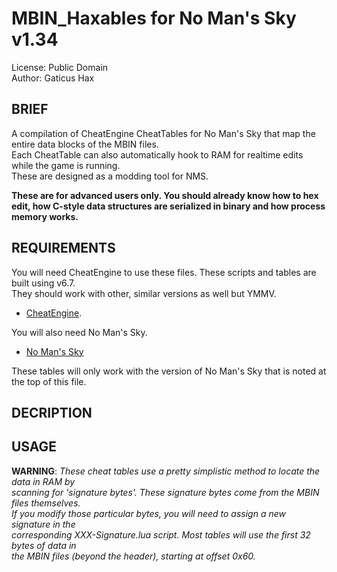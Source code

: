 # MBIN_Haxables for No Man's Sky v1.34  
License: Public Domain  
Author: Gaticus Hax  


## BRIEF

A compilation of CheatEngine CheatTables for No Man's Sky that map the entire data blocks of the MBIN files.  
Each CheatTable can also automatically hook to RAM for realtime edits while the game is running.  
These are designed as a modding tool for NMS.

**These are for advanced users only. You should already know how to hex edit, how C-style data structures are
serialized in binary and how process memory works.**


## REQUIREMENTS  

You will need CheatEngine to use these files. These scripts and tables are built using v6.7.  
They should work with other, similar versions as well but YMMV.

- [CheatEngine](http://cheatengine.org/). 

You will also need No Man's Sky.

- [No Man's Sky](http://store.steampowered.com/app/275850/No_Mans_Sky/)
  
These tables will only work with the version of No Man's Sky that is noted at the top of this file.  


## DECRIPTION  


## USAGE

**WARNING**: _These cheat tables use a pretty simplistic method to locate the data in RAM by  
scanning for 'signature bytes'. These signature bytes come from the MBIN files themselves.  
If you modify those particular bytes, you will need to assign a new signature in the  
corresponding XXX-Signature.lua script. Most tables will use the first 32 bytes of data in  
the MBIN files (beyond the header), starting at offset 0x60._

